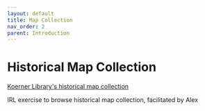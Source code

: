```yaml
---
layout: default
title: Map Collection
nav_order: 2
parent: Introduction
---
```

# Historical Map Collection

[Koerner Library's historical map collection](https://guides.library.ubc.ca/historicalmaps)
    
IRL exercise to browse historical map collection, facilitated by Alex